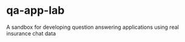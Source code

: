 # qa-app-lab
A sandbox for developing question answering applications using real insurance chat data
